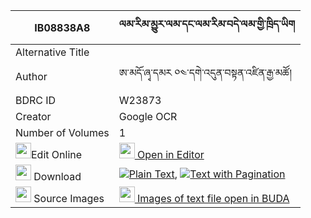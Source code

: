 |IB08838A8|ལམ་རིམ་མྱུར་ལམ་དང་ལམ་རིམ་བདེ་ལམ་གྱི་ཁྲིད་ཡིག 
| --- | --- 
|Alternative Title |
|Author| ཨ་མདོ་ཞྭ་དམར ༠༤་དགེ་འདུན་བསྟན་འཛིན་རྒྱ་མཚོ།
|BDRC ID | W23873
|Creator | Google OCR
|Number of Volumes| 1
|<img width="25" src="https://img.icons8.com/color/25/000000/edit-property.png">Edit Online| [<img width="25" src="https://avatars.githubusercontent.com/u/45091458?s=200&v=4"> Open in Editor](http://editor.openpecha.org/IB08838A8)
|<img width="25" src="https://img.icons8.com/fluent/48/000000/download-2.png"/>  Download | [![](https://img.icons8.com/color/20/000000/txt.png)Plain Text](https://github.com/Openpecha/IB08838A8/releases/download/v1/lamrim_nyurlam_dang_lamrim_de__plain_IB08838A8.zip), [![](https://img.icons8.com/color/20/000000/txt.png)Text with Pagination](https://github.com/Openpecha/IB08838A8/releases/download/v1/lamrim_nyurlam_dang_lamrim_de__pages_IB08838A8.zip)
|<img width="25" src="https://img.icons8.com/plasticine/100/000000/pictures-folder.png"/>  Source Images | [<img width="25" src="https://library.bdrc.io/icons/BUDA-small.svg"> Images of text file open in BUDA](https://library.bdrc.io/show/bdr:W23873)